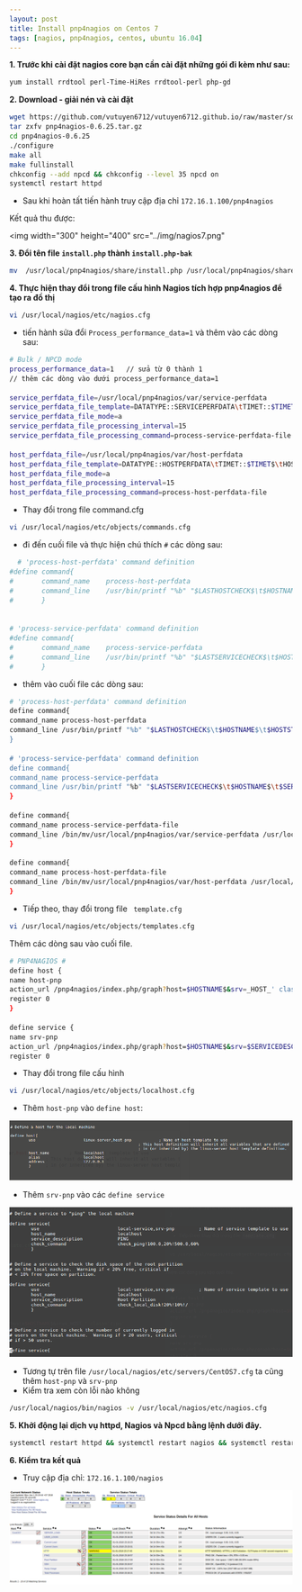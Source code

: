 ```yaml
---
layout: post
title: Install pnp4nagios on Centos 7
tags: [nagios, pnp4nagios, centos, ubuntu 16.04]
---
```


**1. Trước khi cài đặt nagios core bạn cần cài đặt những gói đi kèm như sau:**

```sh
yum install rrdtool perl-Time-HiRes rrdtool-perl php-gd
```

**2. Download - giải nén và cài đặt**

```sh
wget https://github.com/vutuyen6712/vutuyen6712.github.io/raw/master/software/pnp4nagios-0.6.25.tar.gz
tar zxfv pnp4nagios-0.6.25.tar.gz
cd pnp4nagios-0.6.25
./configure
make all
make fullinstall
chkconfig --add npcd && chkconfig --level 35 npcd on
systemctl restart httpd
```

- Sau khi hoàn tất tiến hành truy cập địa chỉ `172.16.1.100/pnp4nagios`

Kết quả thu được:

<img width="300" height="400" src="../img/nagios7.png" </img>

**3. Đổi tên file `install.php` thành `install.php-bak`**

```sh
mv  /usr/local/pnp4nagios/share/install.php /usr/local/pnp4nagios/share/install.php-bak
```

**4. Thực hiện thay đổi trong file cấu hình Nagios tích hợp pnp4nagios để tạo ra đồ thị**

```sh
vi /usr/local/nagios/etc/nagios.cfg
```

- tiến hành sửa đổi `Process_performance_data=1` và thêm vào các dòng sau:

```sh
# Bulk / NPCD mode
process_performance_data=1   // sửa từ 0 thành 1
// thêm các dòng vào dưới process_performance_data=1

service_perfdata_file=/usr/local/pnp4nagios/var/service-perfdata
service_perfdata_file_template=DATATYPE::SERVICEPERFDATA\tTIMET::$TIMET$\tHOSTNAME::$HOSTNAME$\tSERVICEDESC::$SERVICEDESC$\tSERVICEPERFDATA::$SERVICEPERFDATA$\tSERVICECH$
service_perfdata_file_mode=a
service_perfdata_file_processing_interval=15
service_perfdata_file_processing_command=process-service-perfdata-file

host_perfdata_file=/usr/local/pnp4nagios/var/host-perfdata
host_perfdata_file_template=DATATYPE::HOSTPERFDATA\tTIMET::$TIMET$\tHOSTNAME::$HOSTNAME$\tHOSTPERFDATA::$HOSTPERFDATA$\tHOSTCHECKCOMMAND::$HOSTCHECKCOMMAND$\tHOSTSTATE::$
host_perfdata_file_mode=a
host_perfdata_file_processing_interval=15
host_perfdata_file_processing_command=process-host-perfdata-file
```

- Thay đổi trong file command.cfg
```sh
vi /usr/local/nagios/etc/objects/commands.cfg
```
  - đi đến cuối file và thực hiện chú thích `#` các dòng sau:

```sh
  # 'process-host-perfdata' command definition
#define command{
#       command_name    process-host-perfdata
#       command_line    /usr/bin/printf "%b" "$LASTHOSTCHECK$\t$HOSTNAME$\t$HOSTSTATE$\t$HOSTATTEMPT$\t$HOSTSTATETYPE$\t$HOSTEXECUTIONTIME$\t$HOSTOUTPUT$\t$HOSTPERFDATA$\n" >> /usr/local/nagios/var/host-perfdata.out
#       }


# 'process-service-perfdata' command definition
#define command{
#       command_name    process-service-perfdata
#       command_line    /usr/bin/printf "%b" "$LASTSERVICECHECK$\t$HOSTNAME$\t$SERVICEDESC$\t$SERVICESTATE$\t$SERVICEATTEMPT$\t$SERVICESTATETYPE$\t$SERVICEEXECUTIONTIME$\t$SERVICELATENCY$\t$SERVICEOUTPUT$\t$SERVICEPERFDATA$\n" >> /usr/local/nagios/var/service-perfdata.out
#       }
```

  - thêm vào cuối file các dòng sau:

```sh
# 'process-host-perfdata' command definition
define command{
command_name process-host-perfdata
command_line /usr/bin/printf "%b" "$LASTHOSTCHECK$\t$HOSTNAME$\t$HOSTSTATE$\t$HOSTATTEMPT$\t$HOSTSTATETYPE$\t$HOSTEXECUTIONTIME$\t$HOSTOUTPUT$\t$HOSTPERFDATA$$
}

# 'process-service-perfdata' command definition
define command{
command_name process-service-perfdata
command_line /usr/bin/printf "%b" "$LASTSERVICECHECK$\t$HOSTNAME$\t$SERVICEDESC$\t$SERVICESTATE$\t$SERVICEATTEMPT$\t$SERVICESTATETYPE$\t$SERVICEEXECUTIONTIME$$
}

define command{
command_name process-service-perfdata-file
command_line /bin/mv/usr/local/pnp4nagios/var/service-perfdata /usr/local/pnp4nagios/var/spool/service-perfdata.$TIMET$
}

define command{
command_name process-host-perfdata-file
command_line /bin/mv/usr/local/pnp4nagios/var/host-perfdata /usr/local/pnp4nagios/var/spool/host-perfdata.$TIMET$
}
```

- Tiếp theo, thay đổi trong file ` template.cfg`

```sh
vi /usr/local/nagios/etc/objects/templates.cfg
```
Thêm các dòng sau vào cuối file.

```sh
# PNP4NAGIOS #
define host {
name host-pnp
action_url /pnp4nagios/index.php/graph?host=$HOSTNAME$&srv=_HOST_' class='tips' rel='/pnp4nagios/index.php/popup?host=$HOSTNAME$&srv=_HOST_
register 0
}

define service {
name srv-pnp
action_url /pnp4nagios/index.php/graph?host=$HOSTNAME$&srv=$SERVICEDESC$' class='tips' rel='/pnp4nagios/index.php/popup?host=$HOSTNAME$&srv=$SERVICEDESC$
register 0
```

- Thay đổi trong file cấu hình

```sh
vi /usr/local/nagios/etc/objects/localhost.cfg
```
- Thêm `host-pnp` vào `define host`:

![image](../img/nagios8.png)

- Thêm `srv-pnp` vào các `define service`

![image](../img/nagios9.png)

- Tương tự trên file `/usr/local/nagios/etc/servers/CentOS7.cfg` ta cũng thêm `host-pnp` và `srv-pnp`
- Kiểm tra xem còn lỗi nào không
```sh
/usr/local/nagios/bin/nagios -v /usr/local/nagios/etc/nagios.cfg
```

**5. Khởi động lại dịch vụ httpd, Nagios và Npcd bằng lệnh dưới đây.**

```sh
systemctl restart httpd && systemctl restart nagios && systemctl restart npcd
```

**6. Kiểm tra kết quả**

- Truy cập địa chỉ: `172.16.1.100/nagios`

![image](../img/nagios10.png)

